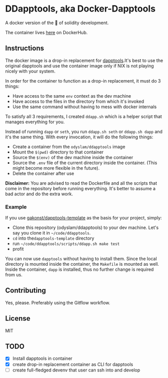 # DDapptools, aka Docker-Dapptools
A docker version of the 💊 of solidity development.

The container lives [here](https://hub.docker.com/r/odyslam/ddapptools) on DockerHub.

## Instructions

The docker image is a drop-in replacement for [dapptools](https://github.com/dapphub/dapptools).It's best to use the original dapptools and use the container image only if NIX is not playing nicely with your system.

In order for the container to function as a drop-in replacement, it must do 3 things:
- Have access to the same `env` context as the dev machine
- Have access to the files in the directory from which it's invoked
- Use the same command without having to mess with docker internals

To satisfy all 3 requirements, I created `ddapp.sh` which is a helper script that  manages everything for you.

Instead of running `dapp` or `seth`, you run `ddapp.sh seth` or `ddapp.sh dapp` and it's the same thing. With every invocation, it will do the following things:
- Create a container from the `odyslam/ddapptools` image
- Mount the `$(pwd)` directory to that container
- Source the `$(env)` of the dev machine inside the container
- Source the `.env` file of the current directory inside the container. (This might become more flexible in the future).
- Delete the container after use

**Disclaimer:**
You are advised to read the Dockerfile and all the scripts that come in the repository before running everything. It's better to assume a bad actor and do the extra work.

### Example

If you use [gakonst/dapptools-template](https://github.com/gakonst/dapptools-template) as the basis for your project, simply:
- Clone this repository (odyslam/ddapptools) to your dev machine. Let's say you clone it in `~/code/ddapptools`.
- `cd` into the`dapptools-template` directory
- run `~/code/ddapptools/scripts/ddapp.sh make test`
- profit

You can now use `dapptools` without having to install them. Since the local directory is mounted inside the container, the `Makefile` is mounted as well. Inside the container, `dapp` is installed, thus no further change is required from us.

## Contributing

Yes, please. Preferably using the Gitflow workflow.

## License

MIT

## TODO

- [x] Install dapptools in container
- [x] create drop-in replacement container as CLI for dapptools
- [ ] create full-fledged devenv that user can ssh into and develop
